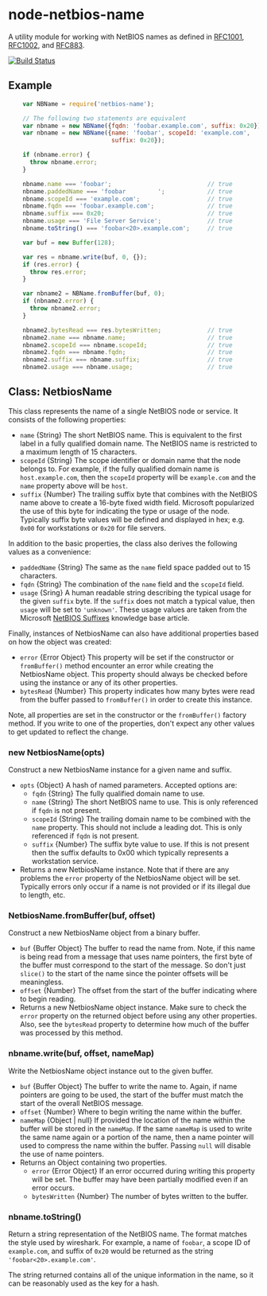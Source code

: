 # node-netbios-name

A utility module for working with NetBIOS names as defined in [RFC1001][],
[RFC1002][], and [RFC883][].

[![Build Status](https://travis-ci.org/wanderview/node-netbios-name.png)](https://travis-ci.org/wanderview/node-netbios-name)

## Example

``` javascript
    var NBName = require('netbios-name');

    // The following two statements are equivalent
    var nbname = new NBName({fqdn: 'foobar.example.com', suffix: 0x20});
    var nbname = new NBName({name: 'foobar', scopeId: 'example.com',
                             suffix: 0x20});

    if (nbname.error) {
      throw nbname.error;
    }

    nbname.name === 'foobar';                           // true
    nbname.paddedName === 'foobar         ';            // true
    nbname.scopeId === 'example.com';                   // true
    nbname.fqdn === 'foobar.example.com';               // true
    nbname.suffix === 0x20;                             // true
    nbname.usage === 'File Server Service';             // true
    nbname.toString() === 'foobar<20>.example.com';     // true

    var buf = new Buffer(128);

    var res = nbname.write(buf, 0, {});
    if (res.error) {
      throw res.error;
    }

    var nbname2 = NBName.fromBuffer(buf, 0);
    if (nbname2.error) {
      throw nbname2.error;
    }

    nbname2.bytesRead === res.bytesWritten;             // true
    nbname2.name === nbname.name;                       // true
    nbname2.scopeId === nbname.scopeId;                 // true
    nbname2.fqdn === nbname.fqdn;                       // true
    nbname2.suffix === nbname.suffix;                   // true
    nbname2.usage === nbname.usage;                     // true
```

## Class: NetbiosName

This class represents the name of a single NetBIOS node or service.  It
consists of the following properties:

* `name` {String} The short NetBIOS name.  This is equivalent to the first
  label in a fully qualified domain name.  The NetBIOS name is restricted
  to a maximum length of 15 characters.
* `scopeId` {String} The scope identifier or domain name that the node
  belongs to.  For example, if the fully qualified domain name is
  `host.example.com`, then the `scopeId` property will be `example.com`
  and the `name` property above will be `host`.
* `suffix` {Number} The trailing suffix byte that combines with the NetBIOS
  name above to create a 16-byte fixed width field.  Microsoft popularized
  the use of this byte for indicating the type or usage of the node.
  Typically suffix byte values will be defined and displayed in hex; e.g.
  `0x00` for workstations or `0x20` for file servers.

In addition to the basic properties, the class also derives the following
values as a convenience:

* `paddedName` {String} The same as the `name` field space padded out to
  15 characters.
* `fqdn` {String} The combination of the `name` field and the `scopeId` field.
* `usage` {Sring} A human readable string describing the typical usage for
  the given `suffix` byte.  If the `suffix` does not match a typical value,
  then `usage` will be set to `'unknown'`.  These usage values are taken
  from the Microsoft [NetBIOS Suffixes][] knowledge base article.

Finally, instances of NetbiosName can also have additional properties based
on how the object was created:

* `error` {Error Object} This property will be set if the constructor or
  `fromBuffer()` method encounter an error while creating the NetbiosName
  object.  This property should always be checked before using the instance
  or any of its other properties.
* `bytesRead` {Number} This property indicates how many bytes were read from
  the buffer passed to `fromBuffer()` in order to create this instance.

Note, all properties are set in the constructor or the `fromBuffer()` factory
method.  If you write to one of the properties, don't expect any other values
to get updated to reflect the change.

### new NetbiosName(opts)

Construct a new NetbiosName instance for a given name and suffix.

* `opts` {Object} A hash of named parameters.  Accepted options are:
  * `fqdn` {String} The fully qualified domain name to use.
  * `name` {String} The short NetBIOS name to use.  This is only referenced
    if `fqdn` is not present.
  * `scopeId` {String} The trailing domain name to be combined with the `name`
    property.  This should not include a leading dot.  This is only
    referenced if `fqdn` is not present.
  * `suffix` {Number} The suffix byte value to use.  If this is not present
    then the suffix defaults to 0x00 which typically represents a workstation
    service.
* Returns a new NetbiosName instance.  Note that if there are any problems
  the `error` property of the NetbiosName object will be set.  Typically
  errors only occur if a name is not provided or if its illegal due to length,
  etc.

### NetbiosName.fromBuffer(buf, offset)

Construct a new NetbiosName object from a binary buffer.

* `buf` {Buffer Object} The buffer to read the name from.  Note, if this name
  is being read from a message that uses name pointers, the first byte of the
  buffer must correspond to the start of the message.  So don't just `slice()`
  to the start of the name since the pointer offsets will be meaningless.
* `offset` {Number} The offset from the start of the buffer indicating where
  to begin reading.
* Returns a new NetbiosName object instance.  Make sure to check the `error`
  property on the returned object before using any other properties.  Also,
  see the `bytesRead` property to determine how much of the buffer was
  processed by this method.

### nbname.write(buf, offset, nameMap)

Write the NetbiosName object instance out to the given buffer.

* `buf` {Buffer Object} The buffer to write the name to.  Again, if name
  pointers are going to be used, the start of the buffer must match the
  start of the overall NetBIOS message.
* `offset` {Number} Where to begin writing the name within the buffer.
* `nameMap` {Object | null} If provided the location of the name within the
  buffer will be stored in the `nameMap`.  If the same `nameMap` is used to
  write the same name again or a portion of the name, then a name pointer
  will used to compress the name within the buffer.  Passing `null` will
  disable the use of name pointers.
* Returns an Object containing two properties.
  * `error` {Error Object} If an error occurred during writing this property
    will be set.  The buffer may have been partially modified even if an
    error occurs.
  * `bytesWritten` {Number} The number of bytes written to the buffer.

### nbname.toString()

Return a string representation of the NetBIOS name.  The format matches the
style used by wireshark.  For example, a name of `foobar`, a scope ID of
`example.com`, and suffix of `0x20` would be returned as the string
`'foobar<20>.example.com'`.

The string returned contains all of the unique information in the name, so
it can be reasonably used as the key for a hash.

[RFC1001]: http://tools.ietf.org/rfc/rfc1001.txt
[RFC1002]: http://tools.ietf.org/rfc/rfc1002.txt
[RFC883]: http://tools.ietf.org/rfc/rfc883.txt
[NetBIOS Suffixes]: http://support.microsoft.com/kb/163409
